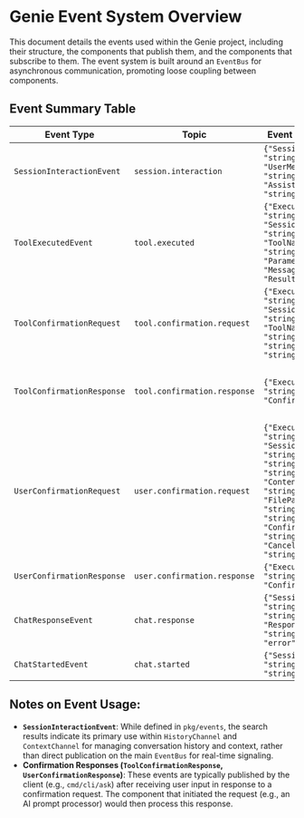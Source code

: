 # Genie Event System Overview

This document details the events used within the Genie project, including their structure, the components that publish them, and the components that subscribe to them. The event system is built around an `EventBus` for asynchronous communication, promoting loose coupling between components.

## Event Summary Table

| Event Type | Topic | Event Body (JSON) | Publishers (Full Package Path) | Subscribers (Full Package Path) |
|---|---|---|---|---|
| `SessionInteractionEvent` | `session.interaction` | `{"SessionID": "string", "UserMessage": "string", "AssistantResponse": "string"}` | (Used in `pkg/events/HistoryChannel` and `pkg/events/ContextChannel`, not directly published on EventBus in search results) | (Used in `pkg/events/HistoryChannel` and `pkg/events/ContextChannel`, not directly subscribed from EventBus in search results) |
| `ToolExecutedEvent` | `tool.executed` | `{"ExecutionID": "string", "SessionID": "string", "ToolName": "string", "Parameters": {}, "Message": "string", "Result": {}}` | `pkg/genie/mock_prompt_runner`, `pkg/ctx/project_context_part_provider_test`, `pkg/ctx/context_manager_test` | `pkg/ctx/file_ctx_provider` |
| `ToolConfirmationRequest` | `tool.confirmation.request` | `{"ExecutionID": "string", "SessionID": "string", "ToolName": "string", "Command": "string", "Message": "string"}` | `pkg/ai/prompt` | `cmd/cli/ask` |
| `ToolConfirmationResponse` | `tool.confirmation.response` | `{"ExecutionID": "string", "Confirmed": "bool"}` | Client (Implicit, after user interaction) | (No direct subscriber found in search results. The component making the request, e.g., `pkg/ai/prompt`, would typically await this response.) |
| `UserConfirmationRequest` | `user.confirmation.request` | `{"ExecutionID": "string", "SessionID": "string", "Title": "string", "Content": "string", "ContentType": "string", "FilePath": "string", "Message": "string", "ConfirmText": "string", "CancelText": "string"}` | `pkg/ai/prompt` | `cmd/cli/ask` |
| `UserConfirmationResponse` | `user.confirmation.response` | `{"ExecutionID": "string", "Confirmed": "bool"}` | Client (Implicit, after user interaction) | `pkg/tools/write`, `pkg/ai/prompt`, `pkg/handlers/file_generator` |
| `ChatResponseEvent` | `chat.response` | `{"SessionID": "string", "Message": "string", "Response": "string", "Error": "error"}` | `cmd/cli/ask`, `pkg/genie/pubsub_integration_test`, `pkg/genie/genie_test`, `pkg/genie/core`, `pkg/ctx/chat_context_part_provider_test`, `pkg/ctx/context_manager_test` | `cmd/cli/ask`, `pkg/genie/genie_test`, `pkg/ctx/chat_context_part_provider` |
| `ChatStartedEvent` | `chat.started` | `{"SessionID": "string", "Message": "string"}` | `pkg/genie/genie_test`, `pkg/genie/core` | `pkg/genie/genie_test` |

## Notes on Event Usage:

*   **`SessionInteractionEvent`**: While defined in `pkg/events`, the search results indicate its primary use within `HistoryChannel` and `ContextChannel` for managing conversation history and context, rather than direct publication on the main `EventBus` for real-time signaling.
*   **Confirmation Responses (`ToolConfirmationResponse`, `UserConfirmationResponse`)**: These events are typically published by the client (e.g., `cmd/cli/ask`) after receiving user input in response to a confirmation request. The component that initiated the request (e.g., an AI prompt processor) would then process this response.

